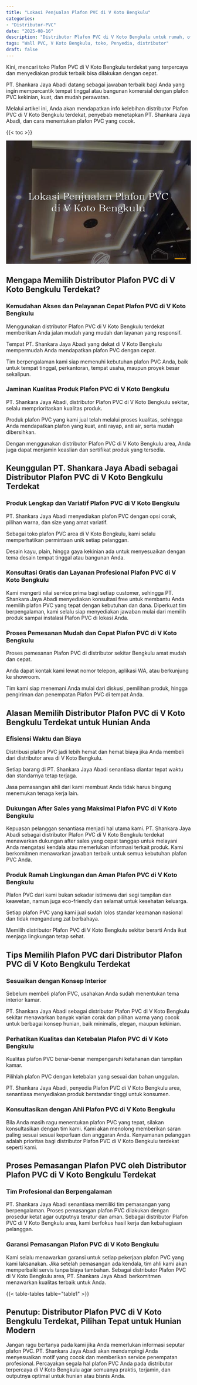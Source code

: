 ```yaml
---
title: "Lokasi Penjualan Plafon PVC di V Koto Bengkulu"
categories: 
- "Distributor-PVC"
date: "2025-08-16"
description: "Distributor Plafon PVC di V Koto Bengkulu untuk rumah, office, dan toko. Produk unggulan, variasi motif, variasi warna elegan, dengan jasa penempatan oleh tim berpengalaman serta garansi resmi!|Servis distribusi Plafon PVC di V Koto Bengkulu untuk kebutuhan hunian, perkantoran, atau toko, beserta produk terbaik dan instalasi oleh tenaga ahli profesional dan garansi resmi.|Alternatif Plafon PVC di V Koto Bengkulu yang terpercaya untuk tempat tinggal, office, dan gerai, bersama material berkualitas dan instalasi oleh tim berpengalaman serta garansi resmi.|Distribusi Plafon PVC di V Koto Bengkulu untuk rumah, office, dan ritel, beserta material unggulan dan pemasangan dikerjakan oleh teknisi berpengalaman, disertai dengan kepastian resmi.}"
tags: "Wall PVC, V Koto Bengkulu, toko, Penyedia, distributor"
draft: false
---
```


Kini, mencari toko Plafon PVC di V Koto Bengkulu terdekat yang terpercaya dan menyediakan produk terbaik bisa dilakukan dengan cepat.

PT. Shankara Jaya Abadi datang sebagai jawaban terbaik bagi Anda yang ingin mempercantik tempat tinggal atau bangunan komersial dengan plafon PVC kekinian, kuat, dan mudah perawatan.

Melalui artikel ini, Anda akan mendapatkan info kelebihan distributor Plafon PVC di V Koto Bengkulu terdekat, penyebab menetapkan PT. Shankara Jaya Abadi, dan cara menentukan plafon PVC yang cocok.

{{< toc >}}

![Lokasi Penjualan Plafon PVC di V Koto Bengkulu](/images/Distributor-PVC/Lokasi-Penjualan-Plafon-PVC-di-V-Koto-Bengkulu.png)


## Mengapa Memilih Distributor Plafon PVC di V Koto Bengkulu Terdekat?

### Kemudahan Akses dan Pelayanan Cepat Plafon PVC di V Koto Bengkulu

Menggunakan distributor Plafon PVC di V Koto Bengkulu terdekat memberikan Anda jalan mudah yang mudah dan layanan yang responsif.

Tempat PT. Shankara Jaya Abadi yang dekat di V Koto Bengkulu mempermudah Anda mendapatkan plafon PVC dengan cepat.

Tim berpengalaman kami siap memenuhi kebutuhan plafon PVC Anda, baik untuk tempat tinggal, perkantoran, tempat usaha, maupun proyek besar sekalipun.

### Jaminan Kualitas Produk Plafon PVC di V Koto Bengkulu

PT. Shankara Jaya Abadi, distributor Plafon PVC di V Koto Bengkulu sekitar, selalu memprioritaskan kualitas produk.

Produk plafon PVC yang kami jual telah melalui proses kualitas, sehingga Anda mendapatkan plafon yang kuat, anti rayap, anti air, serta mudah dibersihkan.

Dengan menggunakan distributor Plafon PVC di V Koto Bengkulu area, Anda juga dapat menjamin keaslian dan sertifikat produk yang tersedia.

## Keunggulan PT. Shankara Jaya Abadi sebagai Distributor Plafon PVC di V Koto Bengkulu Terdekat

### Produk Lengkap dan Variatif Plafon PVC di V Koto Bengkulu

PT. Shankara Jaya Abadi menyediakan plafon PVC dengan opsi corak, pilihan warna, dan size yang amat variatif.

Sebagai toko plafon PVC area di V Koto Bengkulu, kami selalu memperhatikan permintaan unik setiap pelanggan.

Desain kayu, plain, hingga gaya kekinian ada untuk menyesuaikan dengan tema desain tempat tinggal atau bangunan Anda.

### Konsultasi Gratis dan Layanan Profesional Plafon PVC di V Koto Bengkulu

Kami mengerti nilai service prima bagi setiap customer, sehingga PT. Shankara Jaya Abadi menyediakan konsultasi free untuk membantu Anda memilih plafon PVC yang tepat dengan kebutuhan dan dana. Diperkuat tim berpengalaman, kami selalu siap menyediakan jawaban mulai dari memilih produk sampai instalasi Plafon PVC di lokasi Anda.

### Proses Pemesanan Mudah dan Cepat Plafon PVC di V Koto Bengkulu

Proses pemesanan Plafon PVC di distributor sekitar Bengkulu amat mudah dan cepat.

Anda dapat kontak kami lewat nomor telepon, aplikasi WA, atau berkunjung ke showroom.

Tim kami siap menemani Anda mulai dari diskusi, pemilihan produk, hingga pengiriman dan penempatan Plafon PVC di tempat Anda.

## Alasan Memilih Distributor Plafon PVC di V Koto Bengkulu Terdekat untuk Hunian Anda

### Efisiensi Waktu dan Biaya

Distribusi plafon PVC jadi lebih hemat dan hemat biaya jika Anda membeli dari distributor area di V Koto Bengkulu.

Setiap barang di PT. Shankara Jaya Abadi senantiasa diantar tepat waktu dan standarnya tetap terjaga.

Jasa pemasangan ahli dari kami membuat Anda tidak harus bingung menemukan tenaga kerja lain.

### Dukungan After Sales yang Maksimal Plafon PVC di V Koto Bengkulu

Kepuasan pelanggan senantiasa menjadi hal utama kami. PT. Shankara Jaya Abadi sebagai distributor Plafon PVC di V Koto Bengkulu terdekat menawarkan dukungan after sales yang cepat tanggap untuk melayani Anda mengatasi kendala atau memerlukan informasi terkait produk. Kami berkomitmen menawarkan jawaban terbaik untuk semua kebutuhan plafon PVC Anda.

### Produk Ramah Lingkungan dan Aman Plafon PVC di V Koto Bengkulu

Plafon PVC dari kami bukan sekadar istimewa dari segi tampilan dan keawetan, namun juga eco-friendly dan selamat untuk kesehatan keluarga.

Setiap plafon PVC yang kami jual sudah lolos standar keamanan nasional dan tidak mengandung zat berbahaya.

Memilih distributor Plafon PVC di V Koto Bengkulu sekitar berarti Anda ikut menjaga lingkungan tetap sehat.

## Tips Memilih Plafon PVC dari Distributor Plafon PVC di V Koto Bengkulu Terdekat

### Sesuaikan dengan Konsep Interior

Sebelum membeli plafon PVC, usahakan Anda sudah menentukan tema interior kamar.

PT. Shankara Jaya Abadi sebagai distributor Plafon PVC di V Koto Bengkulu sekitar menawarkan banyak varian corak dan pilihan warna yang cocok untuk berbagai konsep hunian, baik minimalis, elegan, maupun kekinian.

### Perhatikan Kualitas dan Ketebalan Plafon PVC di V Koto Bengkulu

Kualitas plafon PVC benar-benar mempengaruhi ketahanan dan tampilan kamar.

Pilihlah plafon PVC dengan ketebalan yang sesuai dan bahan unggulan.

PT. Shankara Jaya Abadi, penyedia Plafon PVC di V Koto Bengkulu area, senantiasa menyediakan produk berstandar tinggi untuk konsumen.

### Konsultasikan dengan Ahli Plafon PVC di V Koto Bengkulu

Bila Anda masih ragu menentukan plafon PVC yang tepat, silakan konsultasikan dengan tim kami. Kami akan menolong memberikan saran paling sesuai sesuai keperluan dan anggaran Anda. Kenyamanan pelanggan adalah prioritas bagi distributor Plafon PVC di V Koto Bengkulu terdekat seperti kami.

## Proses Pemasangan Plafon PVC oleh Distributor Plafon PVC di V Koto Bengkulu Terdekat

### Tim Profesional dan Berpengalaman

PT. Shankara Jaya Abadi senantiasa memiliki tim pemasangan yang berpengalaman. Proses pemasangan plafon PVC dilakukan dengan prosedur ketat agar outputnya teratur dan aman. Sebagai distributor Plafon PVC di V Koto Bengkulu area, kami berfokus hasil kerja dan kebahagiaan pelanggan.

### Garansi Pemasangan Plafon PVC di V Koto Bengkulu

Kami selalu menawarkan garansi untuk setiap pekerjaan plafon PVC yang kami laksanakan. Jika setelah pemasangan ada kendala, tim ahli kami akan memperbaiki servis tanpa biaya tambahan. Sebagai distributor Plafon PVC di V Koto Bengkulu area, PT. Shankara Jaya Abadi berkomitmen menawarkan kualitas terbaik untuk Anda.

{{< table-tables table="table1" >}}

## Penutup: Distributor Plafon PVC di V Koto Bengkulu Terdekat, Pilihan Tepat untuk Hunian Modern

Jangan ragu bertanya pada kami jika Anda memerlukan informasi seputar plafon PVC. PT. Shankara Jaya Abadi akan mendampingi Anda menyesuaikan motif yang cocok dan memberikan service penempatan profesional. Percayakan segala hal plafon PVC Anda pada distributor terpercaya di V Koto Bengkulu agar semuanya praktis, terjamin, dan outputnya optimal untuk hunian atau bisnis Anda.
